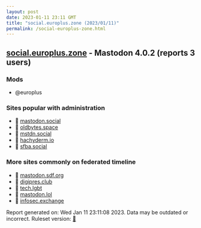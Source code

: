 ```yaml
---
layout: post
date: 2023-01-11 23:11 GMT
title: "social.europlus.zone (2023/01/11)"
permalink: /social-europlus-zone.html
---
```



## [social.europlus.zone](https://social.europlus.zone) - Mastodon 4.0.2 (reports 3 users)

### Mods
 * @europlus

### Sites popular with administration

* 🐘 [mastodon.social](/mastodon-social.html)
* 🐘 [oldbytes.space](/oldbytes-space.html)
* 🐘 [mstdn.social](/mstdn-social.html)
* 🐘 [hachyderm.io](/hachyderm-io.html)
* 🐘 [sfba.social](/sfba-social.html)

### More sites commonly on federated timeline

* 🐘 [mastodon.sdf.org](/mastodon-sdf-org.html)
* 🐘 [digipres.club](/digipres-club.html)
* 🐘 [tech.lgbt](/tech-lgbt.html)
* 🐘 [mastodon.lol](/mastodon-lol.html)
* 🐘 [infosec.exchange](/infosec-exchange.html)

Report generated on: Wed Jan 11 23:11:08 2023. Data may be outdated or incorrect.
Ruleset version: [🧁](/version-cupcake)
